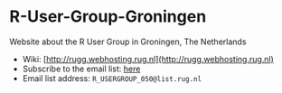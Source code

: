# R-User-Group-Groningen

Website about the R User Group in Groningen, The Netherlands

 * Wiki: [http://rugg.webhosting.rug.nl](http://rugg.webhosting.rug.nl)
 * Subscribe to the email list: [here](http://list.rug.nl/cgi-bin/wa?SUBED1=R_USERGROUP_050&A=1)
 * Email list address: `R_USERGROUP_050@list.rug.nl`
